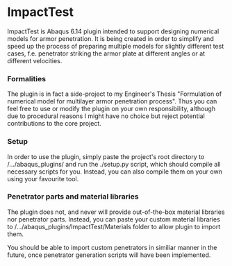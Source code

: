 # ImpactTest
ImpactTest is Abaqus 6.14 plugin intended to support designing numerical models for armor penetration. It is being created in order to simplify and speed up the process of preparing multiple models for slightly different test cases, f.e. penetrator striking the armor plate at different angles or at different velocities.

### Formalities
The plugin is in fact a side-project to my Engineer's Thesis "Formulation of numerical model for multilayer armor penetration process". Thus you can feel free to use or modify the plugin on your own responsibility, although due to procedural reasons I might have no choice but reject potential contributions to the core project.

### Setup
In order to use the plugin, simply paste the project's root directory to /.../abaqus_plugins/ and run the ./setup.py script, which should compile all necessary scripts for you. Instead, you can also compile them on your own using your favourite tool.

### Penetrator parts and material libraries
The plugin does not, and never will provide out-of-the-box material libraries nor penetrator parts. Instead, you can paste your custom material libraries to /.../abaqus_plugins/ImpactTest/Materials folder to allow plugin to import them.

You should be able to import custom penetrators in similiar manner in the future, once penetrator generation scripts will have been implemented.
